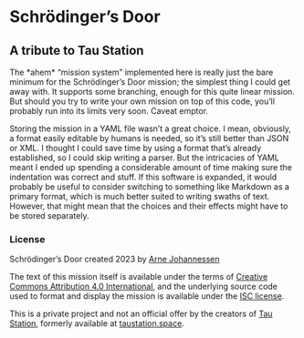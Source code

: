 # Schrödinger’s Door

## A tribute to Tau Station

The \*ahem\* “mission system” implemented here is really just the bare
minimum for the Schrödinger’s Door mission; the simplest thing I could
get away with. It supports some branching, enough for this quite linear
mission. But should you try to write your own mission on top of this
code, you’ll probably run into its limits very soon. Caveat emptor.

Storing the mission in a YAML file wasn’t a great choice. I mean,
obviously, a format easily editable by humans is needed, so it’s still
better than JSON or XML. I thought I could save time by using a format
that’s already established, so I could skip writing a parser. But the
intricacies of YAML meant I ended up spending a considerable amount of
time making sure the indentation was correct and stuff. If this software
is expanded, it would probably be useful to consider switching to
something like Markdown as a primary format, which is much better suited
to writing swaths of text. However, that might mean that the choices and
their effects might have to be stored separately.

### License

Schrödinger’s Door created 2023 by
[Arne Johannessen](https://arne.johannessen.de)

The text of this mission itself is available under the terms of
[Creative Commons Attribution 4.0 International](https://creativecommons.org/licenses/by/4.0/),
and the underlying source code used to format and display the
mission is available under the
[ISC license](https://github.com/johannessen/schrodingers-door/blob/main/LICENSE).

This is a private project and not an official offer by the creators of
[Tau Station](https://allaroundtheworld.fr/game), formerly available
at [taustation.space](https://taustation.space).
